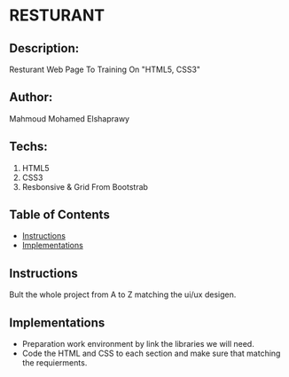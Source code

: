 # RESTURANT 


## Description:

 Resturant Web Page To Training On "HTML5, CSS3" 

## Author: 

Mahmoud Mohamed Elshaprawy


## Techs:

1. HTML5
2. CSS3
3. Resbonsive & Grid From Bootstrab


## Table of Contents

* [Instructions](#instructions)
* [Implementations](#implementations)


## Instructions

Bult the whole project from A to Z matching the ui/ux desigen.


## Implementations
 
- Preparation work environment by link the libraries we will need.
- Code the HTML and CSS to each section and make sure that matching the requierments.

